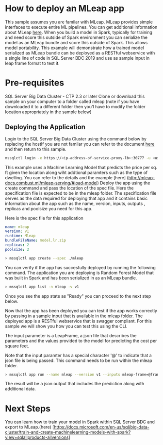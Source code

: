 
# How to deploy an MLeap app

This sample assumes you are familar with MLeap. MLeap provides simple interfaces to execute entire ML pipelines. You can get additional information about MLeap [here](http://mleap-docs.combust.ml/). When you build a model in Spark, typically for training and need score this outside of Spark environment you can serialize the model as an MLeap bundle and score this outside of Spark. This allows model portability. This example  will demonstrate how a trained model serialized as MLeap bundle can be deployed as a RESTful webservice with a single line of code in SQL Server BDC 2019 and use as sample input in leap frame format to test it.

# Pre-requisites
SQL Server Big Data Cluster - CTP 2.3 or later
Clone or download this sample on your computer to a folder called mleap (note if you have downloaded it to a different folder then you'l have to modify the folder location appropriately in the sample below)


## Deploying the Application
Login to the SQL Server Big Data Cluster using the command below by replacing the hostIf you are not familar you can refer to the document [here](https://docs.microsoft.com/en-us/sql/big-data-cluster/big-data-cluster-create-apps?view=sqlallproducts-allversions) and then return to this sample.

```bash
mssqlctl login -e https://<ip-address-of-service-proxy-lb>:30777 -u <user-name> -p <password>
```

This example uses a Machine Learning Model that predicts the price per sq. ft given the location along wiht addtional paramters such as the type of dwelling. You can refer to the details and the example [here] (http://mleap-docs.combust.ml/mleap-serving/#load-model)
Deploy the app using the create command and pass the location of the spec file. Here the specification file is expected to be in the mleap folder. The specification file serves as the data required for deploying that app and it contains basic information about the app such as the name, version, inputs, outputs , replicas and poolsize you need for this app.

Here is the spec file for this application

```yaml
name: mleap
version: v1
runtime: Mleap
bundleFileName: model.lr.zip
replicas: 2
poolsize: 2
```

```bash
> mssqlctl app create --spec ./mleap
```

You can verify if the app has succesfully deployed by running the following command. The application you are deploying is Random Forest Model that was built in Spark and has been serialized in as an MLeap bundle. 

```bash
> mssqlctl app list -n mleap -v v1
```
Once you see the app state as "Ready" you can proceed to the next step below.

Now that the app has been deployed you can test if the app works correctly by passing in a sample input that is available in the mleap folder. The deployed app is a RESTful webservice that is swagger compliant. For this sample we will show you how you can test this using the CLI. 

The input parameter is a LeapFrame, a json file that describes the parameters and the values provided to the model for predicting the cost per square feet. 

Note that the input paramter has a special character '@' to indicate that a json file is being passed. This command needs to be run within the mleap folder. 

```bash
> mssqlctl app run --name mleap --version v1 --inputs mleap-frame=@frame.json
```
The result will be a json output that includes the prediction along with additional data. 

# Next Steps
You can learn how to train your model in Spark within SQL Server BDC and export to MLeap.(here) [https://docs.microsoft.com/en-us/sql/big-data-cluster/train-and-create-machinelearning-models-with-spark?view=sqlallproducts-allversions]

